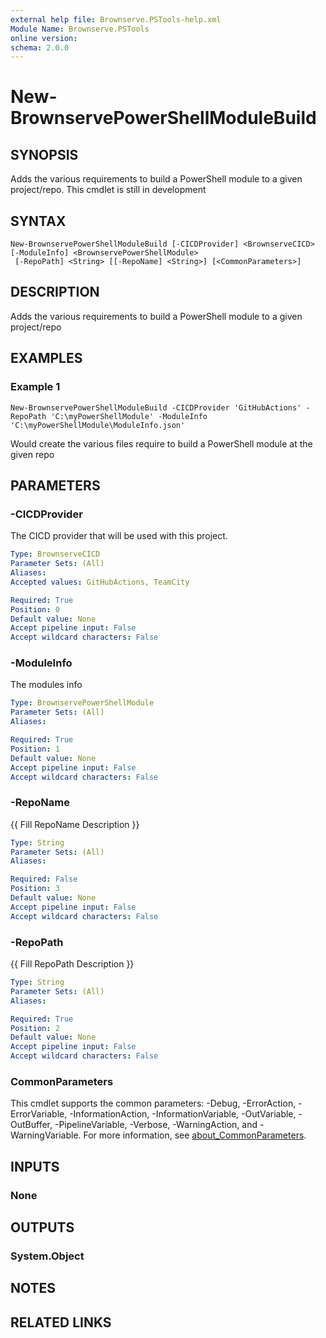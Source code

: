 ```yaml
---
external help file: Brownserve.PSTools-help.xml
Module Name: Brownserve.PSTools
online version:
schema: 2.0.0
---
```


# New-BrownservePowerShellModuleBuild

## SYNOPSIS
Adds the various requirements to build a PowerShell module to a given project/repo.
This cmdlet is still in development

## SYNTAX

```
New-BrownservePowerShellModuleBuild [-CICDProvider] <BrownserveCICD> [-ModuleInfo] <BrownservePowerShellModule>
 [-RepoPath] <String> [[-RepoName] <String>] [<CommonParameters>]
```

## DESCRIPTION
Adds the various requirements to build a PowerShell module to a given project/repo

## EXAMPLES

### Example 1
```
New-BrownservePowerShellModuleBuild -CICDProvider 'GitHubActions' -RepoPath 'C:\myPowerShellModule' -ModuleInfo 'C:\myPowerShellModule\ModuleInfo.json'
```

Would create the various files require to build a PowerShell module at the given repo

## PARAMETERS

### -CICDProvider
The CICD provider that will be used with this project.

```yaml
Type: BrownserveCICD
Parameter Sets: (All)
Aliases:
Accepted values: GitHubActions, TeamCity

Required: True
Position: 0
Default value: None
Accept pipeline input: False
Accept wildcard characters: False
```

### -ModuleInfo
The modules info

```yaml
Type: BrownservePowerShellModule
Parameter Sets: (All)
Aliases:

Required: True
Position: 1
Default value: None
Accept pipeline input: False
Accept wildcard characters: False
```

### -RepoName
{{ Fill RepoName Description }}

```yaml
Type: String
Parameter Sets: (All)
Aliases:

Required: False
Position: 3
Default value: None
Accept pipeline input: False
Accept wildcard characters: False
```

### -RepoPath
{{ Fill RepoPath Description }}

```yaml
Type: String
Parameter Sets: (All)
Aliases:

Required: True
Position: 2
Default value: None
Accept pipeline input: False
Accept wildcard characters: False
```

### CommonParameters
This cmdlet supports the common parameters: -Debug, -ErrorAction, -ErrorVariable, -InformationAction, -InformationVariable, -OutVariable, -OutBuffer, -PipelineVariable, -Verbose, -WarningAction, and -WarningVariable. For more information, see [about_CommonParameters](http://go.microsoft.com/fwlink/?LinkID=113216).

## INPUTS

### None
## OUTPUTS

### System.Object
## NOTES

## RELATED LINKS


